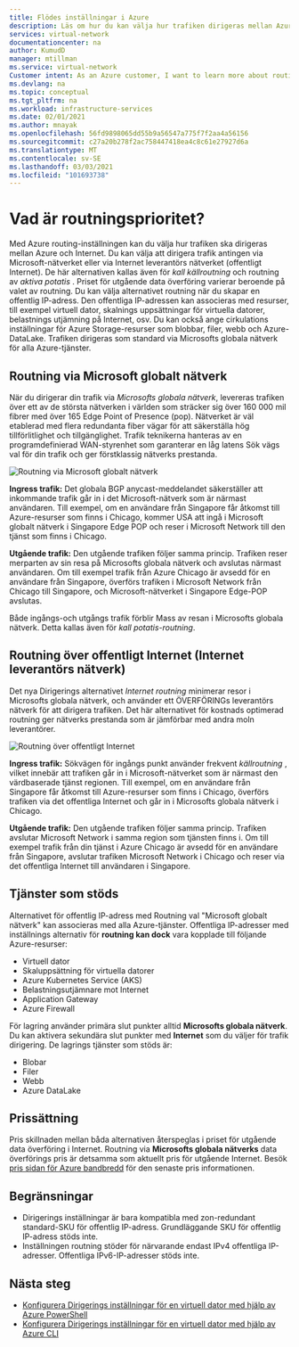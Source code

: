 ```yaml
---
title: Flödes inställningar i Azure
description: Läs om hur du kan välja hur trafiken dirigeras mellan Azure och Internet med cirkulations inställningar.
services: virtual-network
documentationcenter: na
author: KumudD
manager: mtillman
ms.service: virtual-network
Customer intent: As an Azure customer, I want to learn more about routing choices for my internet egress traffic.
ms.devlang: na
ms.topic: conceptual
ms.tgt_pltfrm: na
ms.workload: infrastructure-services
ms.date: 02/01/2021
ms.author: mnayak
ms.openlocfilehash: 56fd9898065dd55b9a56547a775f7f2aa4a56156
ms.sourcegitcommit: c27a20b278f2ac758447418ea4c8c61e27927d6a
ms.translationtype: MT
ms.contentlocale: sv-SE
ms.lasthandoff: 03/03/2021
ms.locfileid: "101693738"
---
```

# <a name="what-is-routing-preference"></a>Vad är routningsprioritet?

Med Azure routing-inställningen kan du välja hur trafiken ska dirigeras mellan Azure och Internet. Du kan välja att dirigera trafik antingen via Microsoft-nätverket eller via Internet leverantörs nätverket (offentligt Internet). De här alternativen kallas även för *kall källroutning* och routning av *aktiva potatis* . Priset för utgående data överföring varierar beroende på valet av routning. Du kan välja alternativet routning när du skapar en offentlig IP-adress. Den offentliga IP-adressen kan associeras med resurser, till exempel virtuell dator, skalnings uppsättningar för virtuella datorer, belastnings utjämning på Internet, osv. Du kan också ange cirkulations inställningar för Azure Storage-resurser som blobbar, filer, webb och Azure-DataLake. Trafiken dirigeras som standard via Microsofts globala nätverk för alla Azure-tjänster.

## <a name="routing-via-microsoft-global-network"></a>Routning via Microsoft globalt nätverk

När du dirigerar din trafik via *Microsofts globala nätverk*, levereras trafiken över ett av de största nätverken i världen som sträcker sig över 160 000 mil fibrer med över 165 Edge Point of Presence (pop). Nätverket är väl etablerad med flera redundanta fiber vägar för att säkerställa hög tillförlitlighet och tillgänglighet. Trafik teknikerna hanteras av en programdefinierad WAN-styrenhet som garanterar en låg latens Sök vägs val för din trafik och ger förstklassig nätverks prestanda.

![Routning via Microsoft globalt nätverk](media/routing-preference-overview/route-via-microsoft-global-network.png)

**Ingress trafik:** Det globala BGP anycast-meddelandet säkerställer att inkommande trafik går in i det Microsoft-nätverk som är närmast användaren. Till exempel, om en användare från Singapore får åtkomst till Azure-resurser som finns i Chicago, kommer USA att ingå i Microsoft globalt nätverk i Singapore Edge POP och reser i Microsoft Network till den tjänst som finns i Chicago.

**Utgående trafik:** Den utgående trafiken följer samma princip. Trafiken reser merparten av sin resa på Microsofts globala nätverk och avslutas närmast användaren. Om till exempel trafik från Azure Chicago är avsedd för en användare från Singapore, överförs trafiken i Microsoft Network från Chicago till Singapore, och Microsoft-nätverket i Singapore Edge-POP avslutas.

Både ingångs-och utgångs trafik förblir Mass av resan i Microsofts globala nätverk. Detta kallas även för *kall potatis-routning*.


## <a name="routing-over-public-internet-isp-network"></a>Routning över offentligt Internet (Internet leverantörs nätverk)

Det nya Dirigerings alternativet *Internet routning* minimerar resor i Microsofts globala nätverk, och använder ett ÖVERFÖRINGs leverantörs nätverk för att dirigera trafiken. Det här alternativet för kostnads optimerad routning ger nätverks prestanda som är jämförbar med andra moln leverantörer.

![Routning över offentligt Internet](media/routing-preference-overview/route-via-isp-network.png)

**Ingress trafik:** Sökvägen för ingångs punkt använder frekvent *källroutning* , vilket innebär att trafiken går in i Microsoft-nätverket som är närmast den värdbaserade tjänst regionen. Till exempel, om en användare från Singapore får åtkomst till Azure-resurser som finns i Chicago, överförs trafiken via det offentliga Internet och går in i Microsofts globala nätverk i Chicago.

**Utgående trafik:** Den utgående trafiken följer samma princip. Trafiken avslutar Microsoft Network i samma region som tjänsten finns i. Om till exempel trafik från din tjänst i Azure Chicago är avsedd för en användare från Singapore, avslutar trafiken Microsoft Network i Chicago och reser via det offentliga Internet till användaren i Singapore.

## <a name="supported-services"></a>Tjänster som stöds

Alternativet för offentlig IP-adress med Routning val "Microsoft globalt nätverk" kan associeras med alla Azure-tjänster. Offentliga IP-adresser med inställnings alternativ för **routning kan dock** vara kopplade till följande Azure-resurser:

* Virtuell dator
* Skaluppsättning för virtuella datorer
* Azure Kubernetes Service (AKS)
* Belastningsutjämnare mot Internet
* Application Gateway
* Azure Firewall

För lagring använder primära slut punkter alltid **Microsofts globala nätverk**. Du kan aktivera sekundära slut punkter med **Internet** som du väljer för trafik dirigering. De lagrings tjänster som stöds är:

* Blobar
* Filer
* Webb
* Azure DataLake

## <a name="pricing"></a>Prissättning
Pris skillnaden mellan båda alternativen återspeglas i priset för utgående data överföring i Internet. Routning via **Microsofts globala nätverks** data överförings pris är detsamma som aktuellt pris för utgående Internet. Besök [pris sidan för Azure bandbredd](https://azure.microsoft.com/pricing/details/bandwidth/) för den senaste pris informationen.

## <a name="limitations"></a>Begränsningar


* Dirigerings inställningar är bara kompatibla med zon-redundant standard-SKU för offentlig IP-adress. Grundläggande SKU för offentlig IP-adress stöds inte.
* Inställningen routning stöder för närvarande endast IPv4 offentliga IP-adresser. Offentliga IPv6-IP-adresser stöds inte.


## <a name="next-steps"></a>Nästa steg

* [Konfigurera Dirigerings inställningar för en virtuell dator med hjälp av Azure PowerShell](configure-routing-preference-virtual-machine-powershell.md)
* [Konfigurera Dirigerings inställningar för en virtuell dator med hjälp av Azure CLI](configure-routing-preference-virtual-machine-cli.md)
